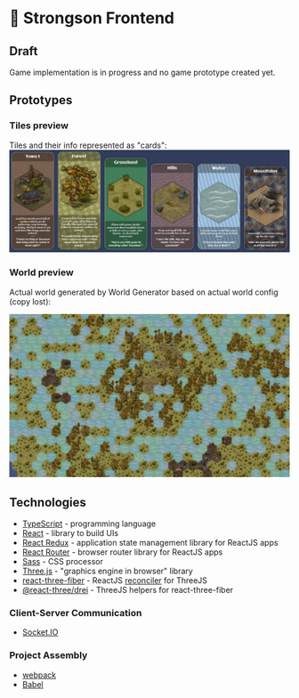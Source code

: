 # 🦜 Strongson Frontend

## Draft
Game implementation is in progress and no game prototype created yet.

## Prototypes

### Tiles preview
Tiles and their info represented as "cards":
![readme-tiles-preview](misc/readme-tiles-preview.png)

### World preview
Actual world generated by World Generator based on actual world config (copy lost):

![img.png](misc/readme-world-preview.png)

## Technologies

* [TypeScript](https://www.typescriptlang.org/) - programming language
* [React](https://reactjs.org/) - library to build UIs
* [React Redux](https://react-redux.js.org/) - application state management library for ReactJS apps
* [React Router](https://reactrouter.com/) - browser router library for ReactJS apps
* [Sass](https://sass-lang.com/) - CSS processor
* [Three.js](https://threejs.org/) - "graphics engine in browser" library
* [react-three-fiber](https://github.com/pmndrs/react-three-fiber) - ReactJS [reconciler](https://reactjs.org/docs/reconciliation.html) for ThreeJS
* [@react-three/drei](https://github.com/pmndrs/drei) - ThreeJS helpers for react-three-fiber

### Client-Server Communication
* [Socket.IO](https://socket.io/)

### Project Assembly
* [webpack](https://webpack.js.org/)
* [Babel](https://babeljs.io/)
